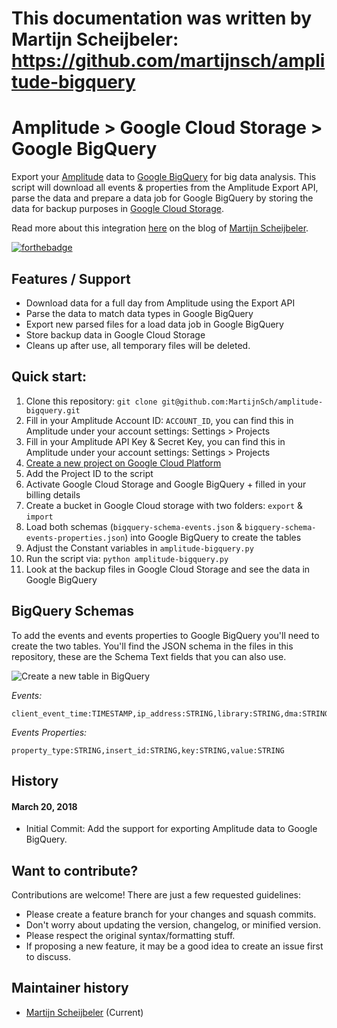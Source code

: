 # This documentation was written by Martijn Scheijbeler: https://github.com/martijnsch/amplitude-bigquery 

# Amplitude > Google Cloud Storage > Google BigQuery
Export your [Amplitude](https://amplitude.com/) data to [Google BigQuery](https://bigquery.cloud.google.com) for big data analysis.
This script will download all events & properties from the Amplitude
Export API, parse the data and prepare a data job for Google BigQuery
by storing the data for backup purposes in [Google Cloud Storage](https://cloud.google.com/storage/).

Read more about this integration [here](http://www.martijnscheijbeler.com/import-amplitude-into-google-bigquery/) on the blog of [Martijn Scheijbeler](http//www.martijnscheijbeler.com).

[![forthebadge](https://forthebadge.com/images/badges/fuck-it-ship-it.svg)](https://forthebadge.com)


## Features / Support
* Download data for a full day from Amplitude using the Export API
* Parse the data to match data types in Google BigQuery
* Export new parsed files for a load data job in Google BigQuery
* Store backup data in Google Cloud Storage
* Cleans up after use, all temporary files will be deleted.


## Quick start:
1. Clone this repository: `git clone git@github.com:MartijnSch/amplitude-bigquery.git`
2. Fill in your Amplitude Account ID: `ACCOUNT_ID`, you can find this in Amplitude under your account settings: Settings > Projects
3. Fill in your Amplitude API Key & Secret Key, you can find this in Amplitude under your account settings: Settings > Projects
4. [Create a new project on Google Cloud Platform](https://console.cloud.google.com/home/dashboard)
5. Add the Project ID to the script
6. Activate Google Cloud Storage and Google BigQuery + filled in your billing details
7. Create a bucket in Google Cloud storage with two folders: `export` & `import`
8. Load both schemas (`bigquery-schema-events.json` & `bigquery-schema-events-properties.json`) into Google BigQuery to create the tables
9. Adjust the Constant variables in `amplitude-bigquery.py`
10. Run the script via: `python amplitude-bigquery.py`
11. Look at the backup files in Google Cloud Storage and see the data in Google BigQuery


## BigQuery Schemas

To add the events and events properties to Google BigQuery you'll need to create the two tables. You'll find the JSON schema in the files in this repository, these are the Schema Text fields that you can also use.

![Create a new table in BigQuery](https://monosnap-m.s3.amazonaws.com/Google_BigQuery_2018-03-15_11-10-05.png)

*Events:* 
```
client_event_time:TIMESTAMP,ip_address:STRING,library:STRING,dma:STRING,user_creation_time:TIMESTAMP,insert_id:STRING,schema:INTEGER,processed_time:TIMESTAMP,client_upload_time:TIMESTAMP,app:INTEGER,user_id:STRING,city:STRING,event_type:STRING,device_carrier:STRING,location_lat:STRING,event_time:TIMESTAMP,platform:STRING,is_attribution_event:BOOLEAN,os_version:STRING,paying:BOOLEAN,amplitude_id:INTEGER,device_type:STRING,sample_rate:STRING,device_manufacturer:STRING,start_version:STRING,uuid:STRING,version_name:STRING,location_lng:STRING,server_upload_time:TIMESTAMP,event_id:INTEGER,device_id:STRING,device_family:STRING,os_name:STRING,adid:STRING,amplitude_event_type:STRING,device_brand:STRING,country:STRING,device_model:STRING,language:STRING,region:STRING,session_id:INTEGER,idfa:STRING
```

*Events Properties:*
```
property_type:STRING,insert_id:STRING,key:STRING,value:STRING
```

## History
#### March 20, 2018
* Initial Commit: Add the support for exporting Amplitude data to Google BigQuery.


## Want to contribute?
Contributions are welcome! There are just a few requested guidelines:

* Please create a feature branch for your changes and squash commits.
* Don't worry about updating the version, changelog, or minified version.
* Please respect the original syntax/formatting stuff.
* If proposing a new feature, it may be a good idea to create an issue first to discuss.


## Maintainer history
  * [Martijn Scheijbeler](https://github.com/martijnsch) (Current)